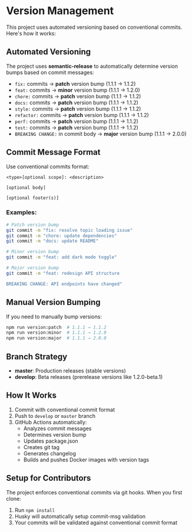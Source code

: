 # Version Management

This project uses automated versioning based on conventional commits. Here's how it works:

## Automated Versioning

The project uses **semantic-release** to automatically determine version bumps based on commit messages:

- `fix:` commits → **patch** version bump (1.1.1 → 1.1.2)
- `feat:` commits → **minor** version bump (1.1.1 → 1.2.0)
- `chore:` commits → **patch** version bump (1.1.1 → 1.1.2)
- `docs:` commits → **patch** version bump (1.1.1 → 1.1.2)
- `style:` commits → **patch** version bump (1.1.1 → 1.1.2)
- `refactor:` commits → **patch** version bump (1.1.1 → 1.1.2)
- `perf:` commits → **patch** version bump (1.1.1 → 1.1.2)
- `test:` commits → **patch** version bump (1.1.1 → 1.1.2)
- `BREAKING CHANGE:` in commit body → **major** version bump (1.1.1 → 2.0.0)

## Commit Message Format

Use conventional commits format:

```
<type>[optional scope]: <description>

[optional body]

[optional footer(s)]
```

### Examples:

```bash
# Patch version bump
git commit -m "fix: resolve topic loading issue"
git commit -m "chore: update dependencies"
git commit -m "docs: update README"

# Minor version bump
git commit -m "feat: add dark mode toggle"

# Major version bump
git commit -m "feat: redesign API structure

BREAKING CHANGE: API endpoints have changed"
```

## Manual Version Bumping

If you need to manually bump versions:

```bash
npm run version:patch  # 1.1.1 → 1.1.2
npm run version:minor  # 1.1.1 → 1.2.0
npm run version:major  # 1.1.1 → 2.0.0
```

## Branch Strategy

- **master**: Production releases (stable versions)
- **develop**: Beta releases (prerelease versions like 1.2.0-beta.1)

## How It Works

1. Commit with conventional commit format
2. Push to `develop` or `master` branch
3. GitHub Actions automatically:
   - Analyzes commit messages
   - Determines version bump
   - Updates package.json
   - Creates git tag
   - Generates changelog
   - Builds and pushes Docker images with version tags

## Setup for Contributors

The project enforces conventional commits via git hooks. When you first clone:

1. Run `npm install`
2. Husky will automatically setup commit-msg validation
3. Your commits will be validated against conventional commit format
